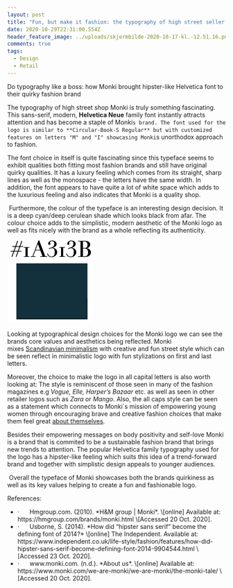 ```yaml
---
layout: post
title: "Fun, but make it fashion: the typography of high street seller Monki"
date: 2020-10-29T22:31:00.554Z
header_feature_image: ../uploads/skjermbilde-2020-10-17-kl.-12.51.16.png
comments: true
tags:
  - Design
  - Retail
---
```

Do typography like a boss: how Monki brought hipster-like Helvetica font to their quirky fashion brand

The typography of high street shop Monki is truly something fascinating. This sans-serif, modern, **Helvetica Neue** family font instantly attracts attention and has become a staple of Monki`s brand. The font used for the logo is similar to **Circular-Book-S Regular** but with customized features on letters "M" and "I" showcasing Monki`s unorthodox approach to fashion.

The font choice in itself is quite fascinating since this typeface seems to exhibit qualities both fitting most fashion brands and still have original quirky qualities. It has a luxury feeling which comes from its straight, sharp lines as well as the monospace - the letters have the same width. In addition, the font appears to have quite a lot of white space which adds to the luxurious feeling and also indicates that Monki is a quality shop.  

 Furthermore, the colour of the typeface is an interesting design decision. It is a deep cyan/deep cerulean shade which looks black from afar. The colour choice adds to the simplistic, modern aesthetic of the Monki logo as well as fits nicely with the brand as a whole reflecting its authenticity. 

![Colour of Monki typeface ](../uploads/skjermbilde-2020-10-29-kl.-23.32.54.png)

Looking at typographical design choices for the Monki logo we can see the brands core values and aesthetics being reflected. Monki mixes [Scandinavian minimalism](https://hmgroup.com/brands/monki.html) with creative and fun street style which can be seen reflect in minimalistic logo with fun stylizations on first and last letters. 

Moreover, the choice to make the logo in all capital letters is also worth looking at: The style is reminiscent of those seen in many of the fashion magazines e.g *Vogue, Elle, Harper’s Bazaar* etc. as well as seen in other retailer logos such as *Zara* or *Mango*. Also, the all caps style can be seen as a statement which connects to Monki`s mission of empowering young women through encouraging brave and creative fashion choices that make them feel great [about themselves](https://www.monki.com/we-are-monki/we-are-monki/the-monki-tale/). 

Besides their empowering messages on body positivity and self-love Monki is a brand that is commited to be a sustainable fashion brand that brings new trends to attention. The popular Helvetica family typography used for the logo has a hipster-like feeling which suits this idea of a trend-forward brand and together with simplistic design appeals to younger audiences.

 Overall the typeface of Monki showcases both the brands quirkiness as well as its key values helping to create a fun and fashionable logo.









References:

* <!--\[if !supportLists]-->·      <!--\[endif]-->Hmgroup.com. (2010). *H&M group | Monki*. \[online] Available at: https://hmgroup.com/brands/monki.html \[Accessed 20 Oct. 2020].


* <!--\[if !supportLists]-->·      <!--\[endif]-->Usborne, S. (2014). *How did “hipster sans serif” become the defining font of 2014?* \[online] The Independent. Available at: https://www.independent.co.uk/life-style/fashion/features/how-did-hipster-sans-serif-become-defining-font-2014-9904544.html \[Accessed 23 Oct. 2020].


* <!--\[if !supportLists]-->·      <!--\[endif]-->www.monki.com. (n.d.). *About us*. \[online] Available at: https://www.monki.com/we-are-monki/we-are-monki/the-monki-tale/ \[Accessed 20 Oct. 2020].